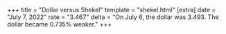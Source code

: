 +++
title = "Dollar versus Shekel"
template = "shekel.html"
[extra]
date = "July  7, 2022"
rate = "3.467"
delta = "On July  6, the dollar was 3.493. The dollar became 0.735% weaker."
+++

